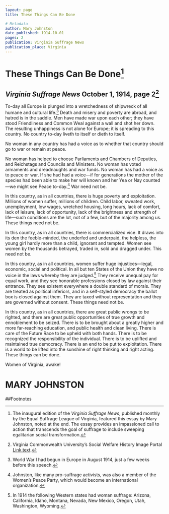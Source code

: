 ```yaml
---
layout: page
title: These Things Can Be Done

# Metadata
author: Mary Johnston
date_published: 1914-10-01
pages: 2
publication: Virginia Suffrage News
publication_place: Virginia
---
```


# These Things Can Be Done[^ref1]

## *Virginia Suffrage News* October 1, 1914, page 2[^ref2]

To-day all Europe is plunged into a wretchedness of shipwreck of all humane and cultural life.[^ref3]  Death and misery and poverty are abroad, and hatred is in the saddle.  Men have made war upon each other; they have stood Friendliness and Common Weal against a wall and shot her down. The resulting unhappiness is not alone for Europe; it is spreading to this country.  No country to-day liveth to itself or dieth to itself.  

No woman in any country has had a voice as to whether that country should go to war or remain at peace.  

No woman has helped to choose Parliaments and Chambers of Deputies, and Reichstags and Councils and Ministers.  No woman has voted armaments and dreadnaughts and war funds. No woman has had a voice as to peace or war. If she had had a voice—if for generations the mother of the species had been able to make her will known and her Yea or Nay counted—we might see Peace to-day.[^ref4] War need not be. 

In this country, as in all countries, there is huge poverty and exploitation.  Millions of women suffer, millions of children. Child labor, sweated work, unemployment, low wages, wretched housing, long hours, lack of comfort, lack of leisure, lack of opportunity, lack of the brightness and strength of life—such conditions are the lot, not of a few, but of the majority among us.  These things need not be. 

In this country, as in all countries, there is commercialized vice.  It draws into its den the feeble-minded, the underfed and underpaid, the helpless, the young girl hardly more than a child, ignorant and tempted.  Women see women by the thousands betrayed, traded in, sold and dragged under. This need not be.  

In this country, as in all countries, women suffer huge injustices—legal, economic, social and political.  In all but ten States of the Union they have no voice in the laws whereby they are judged.[^ref5] They receive unequal pay for equal work, and they see honorable professions closed by law against their entrance. They see existent everywhere a double standard of morals. They are treated as political inferiors, and in a self-styled democracy the ballot box is closed against them. They are taxed without representation and they are governed without consent. These things need not be.

In this country, as in all countries, there are great public wrongs to be righted, and there are great public opportunities of true growth and ennoblement to be seized. There is to be brought about a greatly higher and more far-reaching education, and public health and clean living. There is care of the Future Race to be upheld with both hands. There is to be recognized the responsibility of the individual. There is to be uplifted and maintained true democracy. There is an end to be put to exploitation. There is a world to be lifted into the sunshine of right thinking and right acting. These things can be done. 

Women of Virginia, awake! 

# MARY JOHNSTON

##Footnotes

[^ref1]: The inaugural edition of the *Virginia Suffrage News*, published monthly by the Equal Suffrage League of Virginia, featured this essay by Mary Johnston, noted at the end. The essay provides an impassioned call to action that transcends the goal of suffrage to include sweeping egalitarian social transformation.
[^ref2]: Virginia Commonwealth University’s Social Welfare History Image Portal [Link text](https://images.socialwelfare.library.vcu.edu/items/show/385).
[^ref3]: World War I had begun in Europe in August 1914, just a few weeks before this speech. 
[^ref4]: Johnston, like many pro-suffrage activists, was also a member of the Women’s Peace Party, which would become an international organization.   
[^ref5]: In 1914 the following Western states had woman suffrage: Arizona, California, Idaho, Montana, Nevada, New Mexico, Oregon, Utah, Washington, Wyoming.